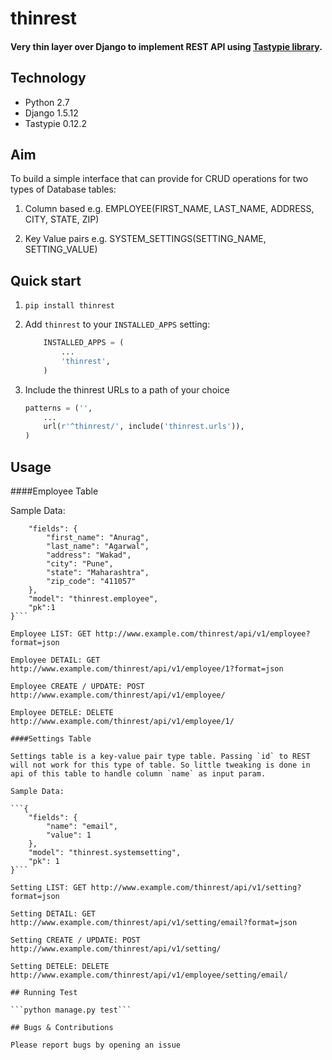 # thinrest

#### Very thin layer over Django to implement REST API using [Tastypie library](https://github.com/django-tastypie/django-tastypie).

## Technology
* Python 2.7
* Django 1.5.12
* Tastypie 0.12.2

## Aim

To build a simple interface that can provide for CRUD operations for two types of Database tables:

1. Column based e.g. EMPLOYEE(FIRST_NAME, LAST_NAME, ADDRESS, CITY, STATE, ZIP)

2. Key Value pairs e.g. SYSTEM_SETTINGS(SETTING_NAME, SETTING_VALUE)

## Quick start

1. ```pip install thinrest```

2. Add `thinrest` to your `INSTALLED_APPS` setting:

    ```python
        INSTALLED_APPS = (
            ...
            'thinrest',
        )
    ```

3. Include the thinrest URLs to a path of your choice

    ```python
    patterns = ('',
        ...
        url(r'^thinrest/', include('thinrest.urls')),
    )
    ```

## Usage

####Employee Table

Sample Data:

```{
    "fields": {
        "first_name": "Anurag",
        "last_name": "Agarwal",
        "address": "Wakad",
        "city": "Pune",
        "state": "Maharashtra",
        "zip_code": "411057"
    },
    "model": "thinrest.employee",
    "pk":1
}```

Employee LIST: GET http://www.example.com/thinrest/api/v1/employee?format=json

Employee DETAIL: GET http://www.example.com/thinrest/api/v1/employee/1?format=json

Employee CREATE / UPDATE: POST http://www.example.com/thinrest/api/v1/employee/

Employee DETELE: DELETE http://www.example.com/thinrest/api/v1/employee/1/

####Settings Table

Settings table is a key-value pair type table. Passing `id` to REST will not work for this type of table. So little tweaking is done in api of this table to handle column `name` as input param.

Sample Data:

```{
    "fields": {
        "name": "email",
        "value": 1
    },
    "model": "thinrest.systemsetting",
    "pk": 1
}```

Setting LIST: GET http://www.example.com/thinrest/api/v1/setting?format=json

Setting DETAIL: GET http://www.example.com/thinrest/api/v1/setting/email?format=json

Setting CREATE / UPDATE: POST http://www.example.com/thinrest/api/v1/setting/

Setting DETELE: DELETE http://www.example.com/thinrest/api/v1/employee/setting/email/

## Running Test

```python manage.py test```

## Bugs & Contributions

Please report bugs by opening an issue
